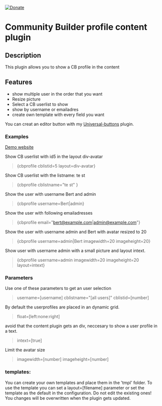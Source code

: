 [![Donate](https://img.shields.io/badge/Donate-PayPal-green.svg)](https://www.paypal.com/donate/?business=SAT23GPU7F6AS&no_recurring=1&currency_code=EUR)
# Community Builder profile content plugin

## Description
This plugin allows you to show a CB profile in the content

## Features

- show multiple user in the order that you want
- Resize picture
- Select a CB userlist to show
- show by username or emailadres
- create own template with every field you want

You can creat an editor button with my [Universal-buttons](https://github.com/Tazzios/Universal-buttons) plugin. 

### Examples
[Demo website](https://marijqg132.132.axc.nl/demo/)

Show CB userlist with id5 in the layout div-avatar
>{cbprofile cblistid=5 layout=div-avatar}

Show CB userlist with the listname: te st 
>{cbprofile cblistname="te st" }

Show the user with username Bert and admin 
>{cbprofile username=Bert|admin}

Show the user with following emailadresses 
>{cbprofile email="bert@example.com|admin@example.com"}

Show the user with username admin and Bert with avatar resized to 20
>{cbprofile username=admin|Bert imagewidth=20 imageheight=20}

Show user with username admin with a small picture and layout intext.
>{cbprofile username=admin imagewidth=20 imageheight=20 layout=intext} 


### Parameters

Use one of these parameters to get an user selection
>username=[username]
>cblistname="[all users]"
>cblistid=[number]

By default the userprofiles are placed in an dynamic grid.
>float=[left:none:right]

avoid that the content plugin gets an div, neccesary to show a user profile in a text.
>intext=[true]

Limit the avatar size
>imagewidth=[number]
>imageheight=[number]



### templates:

You can create your own templates and place them in the 'tmpl' folder.
To use the template you can set a layout=[filename] parameter or set the template as the default in the configuration.
Do not edit the existing ones! You changes will be overwritten when the plugin gets updated.




